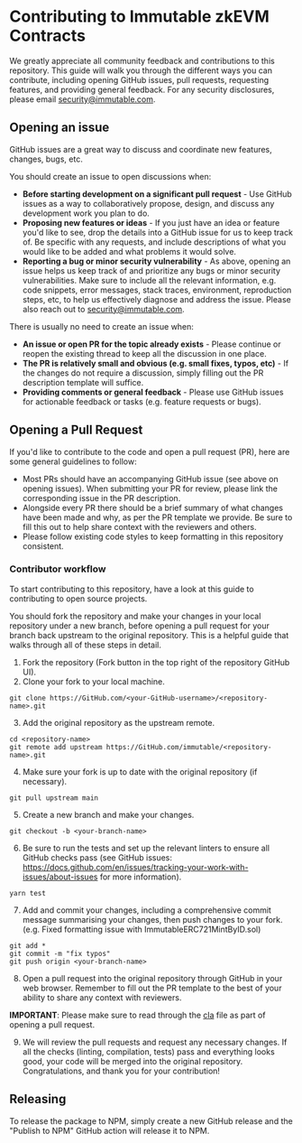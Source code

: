 # Contributing to Immutable zkEVM Contracts

We greatly appreciate all community feedback and contributions to this repository. This guide will walk you through the different ways you can contribute, including opening GitHub issues, pull requests, requesting features, and providing general feedback. For any security disclosures, please email security@immutable.com.

## Opening an issue

GitHub issues are a great way to discuss and coordinate new features, changes, bugs, etc.

You should create an issue to open discussions when:

- **Before starting development on a significant pull request** - Use GitHub issues as a way to collaboratively propose, design, and discuss any development work you plan to do.
- **Proposing new features or ideas** - If you just have an idea or feature you'd like to see, drop the details into a GitHub issue for us to keep track of. Be specific with any requests, and include descriptions of what you would like to be added and what problems it would solve.
- **Reporting a bug or minor security vulnerability** - As above, opening an issue helps us keep track of and prioritize any bugs or minor security vulnerabilities. Make sure to include all the relevant information, e.g. code snippets, error messages, stack traces, environment, reproduction steps, etc, to help us effectively diagnose and address the issue. Please also reach out to security@immutable.com.

There is usually no need to create an issue when:

- **An issue or open PR for the topic already exists** - Please continue or reopen the existing thread to keep all the discussion in one place.
- **The PR is relatively small and obvious (e.g. small fixes, typos, etc)** - If the changes do not require a discussion, simply filling out the PR description template will suffice.
- **Providing comments or general feedback** - Please use GitHub issues for actionable feedback or tasks (e.g. feature requests or bugs).

## Opening a Pull Request

If you'd like to contribute to the code and open a pull request (PR), here are some general guidelines to follow:

- Most PRs should have an accompanying GitHub issue (see above on opening issues). When submitting your PR for review, please link the corresponding issue in the PR description.
- Alongside every PR there should be a brief summary of what changes have been made and why, as per the PR template we provide. Be sure to fill this out to help share context with the reviewers and others.
- Please follow existing code styles to keep formatting in this repository consistent.

### Contributor workflow

To start contributing to this repository, have a look at this guide to contributing to open source projects.

You should fork the repository and make your changes in your local repository under a new branch, before opening a pull request for your branch back upstream to the original repository. This is a helpful guide that walks through all of these steps in detail.

1. Fork the repository (Fork button in the top right of the repository GitHub UI).
2. Clone your fork to your local machine.

```
git clone https://GitHub.com/<your-GitHub-username>/<repository-name>.git
```

3. Add the original repository as the upstream remote.

```
cd <repository-name>
git remote add upstream https://GitHub.com/immutable/<repository-name>.git
```

4. Make sure your fork is up to date with the original repository (if necessary).

```
git pull upstream main
```

5. Create a new branch and make your changes.

```
git checkout -b <your-branch-name>
```

6. Be sure to run the tests and set up the relevant linters to ensure all GitHub checks pass (see GitHub issues: https://docs.github.com/en/issues/tracking-your-work-with-issues/about-issues for more information).

```
yarn test
```

7. Add and commit your changes, including a comprehensive commit message summarising your changes, then push changes to your fork. (e.g. Fixed formatting issue with ImmutableERC721MintByID.sol)

```
git add *
git commit -m "fix typos"
git push origin <your-branch-name>
```

8. Open a pull request into the original repository through GitHub in your web browser. Remember to fill out the PR template to the best of your ability to share any context with reviewers.

**IMPORTANT**: Please make sure to read through the [cla](cla.txt) file as part of opening a pull request.

9. We will review the pull requests and request any necessary changes. If all the checks (linting, compilation, tests) pass and everything looks good, your code will be merged into the original repository. Congratulations, and thank you for your contribution!

## Releasing

To release the package to NPM, simply create a new GitHub release and the "Publish to NPM" GitHub action will release it to NPM.
